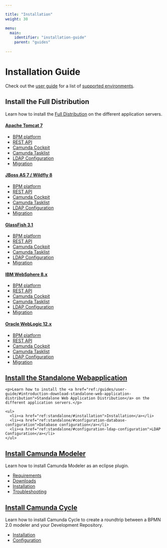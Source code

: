 ```yaml
---

title: "Installation"
weight: 30

menu:
  main:
    identifier: "installation-guide"
    parent: "guides"
    
---
```



<div class="col-md-12 overview-page">
  <div class="page-header">
    <h1>Installation Guide</h1>
  </div>

  <div class="alert alert-info">Check out the <a href="ref:/guides/user-guide/">user guide</a> for a list of <a href="ref:/guides/user-guide/#introduction-supported-environments">supported environments</a>.</div>

  <h2>Install the Full Distribution</h2>

  <p>Learn how to install the <a href="ref:/guides/user-guide/#introduction-download-full-distribution">Full Distribution</a> on the different application servers.</p>

  <div class="row">
    <div class="col-md-4">
      <h4><a href="ref:tomcat/">Apache Tomcat 7</a></h4>
      <ul>
        <li><a href="ref:tomcat/#bpm-platform">BPM platform</a></li>
        <li><a href="ref:tomcat/#web-applications-install-the-rest-api-web-application">REST API</a></li>
        <li><a href="ref:tomcat/#web-applications-install-camunda-cockpit-and-tasklist">Camunda Cockpit</a></li>
        <li><a href="ref:tomcat/#web-applications-install-camunda-cockpit-and-tasklist">Camunda Tasklist</a></li>
        <li><a href="ref:tomcat/#ldap-configuration">LDAP Configuration</a></li>
        <li><a href="ref:tomcat/#migration">Migration</a></li>
      </ul>
    </div>
    <div class="col-md-4">
      <h4><a href="ref:jboss/">JBoss AS 7 / Wildfly 8</a></h4>
      <ul>
        <li><a href="ref:jboss/#bpm-platform">BPM platform</a></li>
        <li><a href="ref:jboss/#web-applications-install-the-rest-api-web-application">REST API</a></li>
        <li><a href="ref:jboss/#web-applications-install-camunda-cockpit-and-tasklist">Camunda Cockpit</a></li>
        <li><a href="ref:jboss/#web-applications-install-camunda-cockpit-and-tasklist">Camunda Tasklist</a></li>
        <li><a href="ref:jboss/#ldap-configuration">LDAP Configuration</a></li>
        <li><a href="ref:jboss/#migration">Migration</a></li>
      </ul>
    </div>
    <div class="col-md-4">
      <h4><a href="ref:glassfish/">GlassFish 3.1</a></h4>
      <ul>
        <li><a href="ref:glassfish/#bpm-platform">BPM platform</a></li>
        <li><a href="ref:glassfish/#web-applications-install-the-rest-api-web-application">REST API</a></li>
        <li><a href="ref:glassfish/#web-applications-install-camunda-cockpit-and-tasklist">Camunda Cockpit</a></li>
        <li><a href="ref:glassfish/#web-applications-install-camunda-cockpit-and-tasklist">Camunda Tasklist</a></li>
        <li><a href="ref:glassfish/#ldap-configuration">LDAP Configuration</a></li>
        <li><a href="ref:glassfish/#migration">Migration</a></li>
      </ul>
    </div>
  </div>
  <div class="row">
    <div class="col-md-4">
      <h4><a href="ref:was/">IBM WebSphere 8.x</a></h4>
      <ul>
        <li><a href="ref:was/#bpm-platform">BPM platform</a></li>
        <li><a href="ref:was/#web-applications-install-the-rest-api-web-application">REST API</a></li>
        <li><a href="ref:was/#web-applications-install-camunda-cockpit-and-tasklist">Camunda Cockpit</a></li>
        <li><a href="ref:was/#web-applications-install-camunda-cockpit-and-tasklist">Camunda Tasklist</a></li>
        <li><a href="ref:was/#ldap-configuration">LDAP Configuration</a></li>
        <li><a href="ref:was/#migration">Migration</a></li>
      </ul>
    </div>
    <div class="col-md-4">
      <h4><a href="ref:wls/">Oracle WebLogic 12.x</a></h4>
      <ul>
        <li><a href="ref:wls/#bpm-platform">BPM platform</a></li>
        <li><a href="ref:wls/#web-applications-install-the-rest-api-web-application">REST API</a></li>
        <li><a href="ref:wls/#web-applications-install-camunda-cockpit-and-tasklist">Camunda Cockpit</a></li>
        <li><a href="ref:wls/#web-applications-install-camunda-cockpit-and-tasklist">Camunda Tasklist</a></li>
        <li><a href="ref:wls/#ldap-configuration">LDAP Configuration</a></li>
        <li><a href="ref:wls/#migration">Migration</a></li>
      </ul>
    </div>
  </div>
  <div class="row">
    <h2><a href="ref:standalone/">Install the Standalone Webapplication</h2></a>

    <p>Learn how to install the <a href="ref:/guides/user-guide/#introduction-download-standalone-web-application-distribution">Standalone Web Application Distribution</a> on the different application servers.</p>

    <ul>
      <li><a href="ref:standalone/#installation">Installation</a></li>
      <li><a href="ref:standalone/#configuration-database-configuration">Database configuration</a></li>
      <li><a href="ref:standalone/#configuration-ldap-configuration">LDAP Configuration</a></li>
    </ul>
  </div>
  <div class="row">
    <h2><a href="ref:camunda-modeler/">Install Camunda Modeler</a></h2>
    <p>Learn how to install Camunda Modeler as an eclipse plugin.</p>
    <ul>
      <li><a href="ref:camunda-modeler/#installation-requirements">Requirements</a></li>
      <li><a href="ref:camunda-modeler/#installation-downloads">Downloads</a></li>
      <li><a href="ref:camunda-modeler/#installation-step-by-step-installation">Installation</a></li>
      <li><a href="ref:camunda-modeler/#troubleshooting">Troubleshooting</a></li>
    </ul>
  </div>
  <div class="row">
    <h2><a href="ref:camunda-cycle/">Install Camunda Cycle</a></h2>
    <p>Learn how to install Camunda Cycle to create a roundtrip between a BPMN 2.0 modeler and your Development Repository.</p>
    <ul>
      <li><a href="ref:camunda-cycle/#installation">Installation</a></li>
      <li><a href="ref:camunda-cycle/#configuration">Configuration</a></li>
    </ul>
  </div>
</div>
